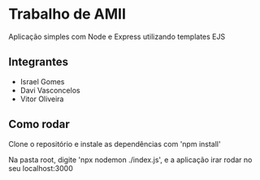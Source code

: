 # Trabalho de AMII
Aplicação simples com Node e Express utilizando templates EJS
## Integrantes
- Israel Gomes
- Davi Vasconcelos
- Vitor Oliveira
## Como rodar
Clone o repositório e instale as dependências com 'npm install'

Na pasta root, digite 'npx nodemon ./index.js', e a aplicação irar rodar no seu localhost:3000
